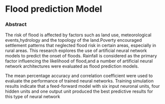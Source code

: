 # Flood prediction Model
### Abstract
The risk of flood is affected by factors such as land use, meteorological events,hydrology and the topology of the land.Poverty encouraged settlement patterns that neglected flood risk in certain areas, especially in rural areas. This research explores the use of artificial neural network models to predict the onset of floods. Rainfall is considered as the primary factor influencing the likelihood of flood,and a number of artificial neural network architectures were evaluated as flood prediction models.

The mean percentage accuracy and correlation coefficient were used to evaluate the performance of trained neural networks. Training simulation results indicate that a feed-forward model with six input neuronal units, four hidden units and one output unit produced the best predictive results for this type of neural network
